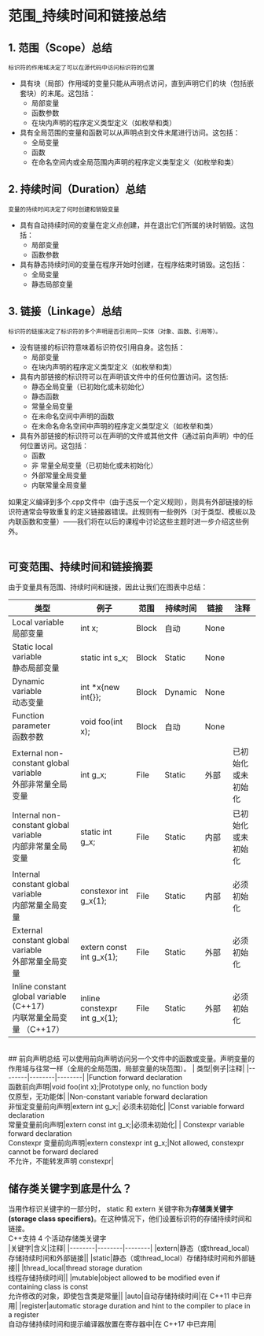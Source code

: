 # 范围_持续时间和链接总结
## 1. 范围（Scope）总结  
    标识符的作用域决定了可以在源代码中访问标识符的位置  
* 具有块（局部）作用域的变量只能从声明点访问，直到声明它们的块（包括嵌套块）的末尾。这包括：  
    * 局部变量  
    * 函数参数  
    * 在块内声明的程序定义类型定义（如枚举和类）  
* 具有全局范围的变量和函数可以从声明点到文件末尾进行访问。这包括：  
  * 全局变量
  * 函数
  * 在命名空间内或全局范围内声明的程序定义类型定义（如枚举和类）
## 2. 持续时间（Duration）总结
    变量的持续时间决定了何时创建和销毁变量
* 具有自动持续时间的变量在定义点创建，并在退出它们所属的块时销毁。这包括：  
  * 局部变量
  * 函数参数
* 具有静态持续时间的变量在程序开始时创建，在程序结束时销毁。这包括：
  * 全局变量
  * 静态局部变量
## 3. 链接（Linkage）总结
    标识符的链接决定了标识符的多个声明是否引用同一实体（对象、函数、引用等）。
* 没有链接的标识符意味着标识符仅引用自身。这包括：   
  * 局部变量
  * 在块内声明的程序定义类型定义（如枚举和类）
* 具有内部链接的标识符可以在声明该文件中的任何位置访问。这包括:
  * 静态全局变量（已初始化或未初始化）
  * 静态函数
  * 常量全局变量
  * 在未命名空间中声明的函数
  * 在未命名命名空间中声明的程序定义类型定义（如枚举和类）
* 具有外部链接的标识符可以在声明的文件或其他文件（通过前向声明）中的任何位置访问。这包括：
  * 函数
  * 非 常量全局变量（已初始化或未初始化）
  * 外部常量全局变量  
  * 内联常量全局变量  

 如果定义编译到多个.cpp文件中（由于违反一个定义规则），则具有外部链接的标识符通常会导致重复的定义链接器错误。此规则有一些例外（对于类型、模板以及内联函数和变量）——我们将在以后的课程中讨论这些主题时进一步介绍这些例外。  
<br>

## 可变范围、持续时间和链接摘要
由于变量具有范围、持续时间和链接，因此让我们在图表中总结：  

| 类型     | 例子     | 范围     | 持续时间 | 链接 | 注释|
| -------- | -------- | -------- | -------- | -------- | -------- |
| Local variable<br> 局部变量  |int x; | Block |      自动       | None |  |
| Static local variable <br>静态局部变量 | static int s_x; | Block | Static | None |  |
| Dynamic variable <br>动态变量 |int *x{new int{}}; | Block | Dynamic | None |  |
| Function parameter <br>函数参数 | void foo(int x); | Block | 自动 | None  |  |
| External non-constant global variable <br>外部非常量全局变量 | int g_x; | File | Static | 外部 | 已初始化或未初始化 |
| Internal non-constant global variable <br>内部非常量全局变量 | static int g_x; | File | Static | 内部 | 已初始化或未初始化 |
| Internal constant global variable <br>内部常量全局变量 | constexor int g_x{1}; | File | Static | 内部 | 必须初始化 |
| External constant global variable <br>外部常量全局变量 | extern const int g_x{1}; | File | Static | 外部 | 必须初始化 |
| Inline constant global variable (C++17) <br>内联常量全局变量 （C++17） | inline constexpr int g_x{1}; | File | Static  | 外部 | 必须初始化  |
<br>
## 前向声明总结
    可以使用前向声明访问另一个文件中的函数或变量。声明变量的作用域与往常一样（全局的全局范围，局部变量的块范围）。  
| 类型|例子|注释|
|--------|--------|--------|
|Function forward declaration <br> 函数前向声明|void foo(int x);|Prototype only, no function body <br> 仅原型，无功能体|
|Non-constant variable forward declaration <br> 非恒定变量前向声明|extern int g_x;| 必须未初始化|
|Const variable forward declaration <br> 常量变量前向声明|extern const int g_x;|必须未初始化|
| Constexpr variable forward declaration <br> Constexpr 变量前向声明|extern constexpr int g_x;|Not allowed, constexpr cannot be forward declared <br> 不允许，不能转发声明 constexpr|
<br>

## 储存类关键字到底是什么？  
当用作标识关键字的一部分时， static 和 extern 关键字称为<b>存储类关键字(storage class specifiers)</b>。在这种情况下，他们设置标识符的存储持续时间和链接。  
C++支持 4 个活动存储类关键字  
|关键字|含义|注释|
|--------|--------|--------|
|extern|静态（或thread_local）存储持续时间和外部链接||
|static|静态（或thread_local）存储持续时间和外部链接||
|thread_local|thread storage duration <br>线程存储持续时间||
|mutable|object allowed to be modified even if containing class is const <br> 允许修改的对象，即使包含类是常量||
|auto|自动存储持续时间|在 C++11 中已弃用|
|register|automatic storage duration and hint to the compiler to place in a register <br> 自动存储持续时间和提示编译器放置在寄存器中|在 C++17 中已弃用|
